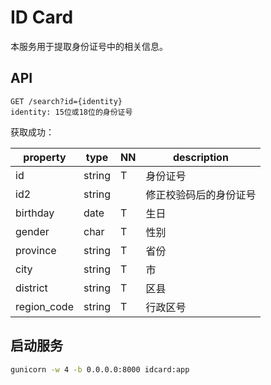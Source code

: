 # ID Card

本服务用于提取身份证号中的相关信息。

## API

```
GET /search?id={identity}
identity: 15位或18位的身份证号
```

获取成功：

property    |type   |NN |description
------------|-------|---|-------------
id          |string |T  |身份证号
id2         |string |   |修正校验码后的身份证号
birthday    |date   |T  |生日
gender      |char   |T  |性别
province    |string |T  |省份
city        |string |T  |市
district    |string |T  |区县
region_code |string |T  |行政区号

## 启动服务

```bash
gunicorn -w 4 -b 0.0.0.0:8000 idcard:app
```
